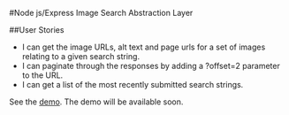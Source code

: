 #Node js/Express Image Search Abstraction Layer

##User Stories

*  I can get the image URLs, alt text and page urls for a set of images relating to a given search string.
*  I can paginate through the responses by adding a ?offset=2 parameter to the URL.
*  I can get a list of the most recently submitted search strings.


See the <a href="https://kurumkan-imgsearch.herokuapp.com/" target="_blank">demo</a>.
The demo will be available soon.
